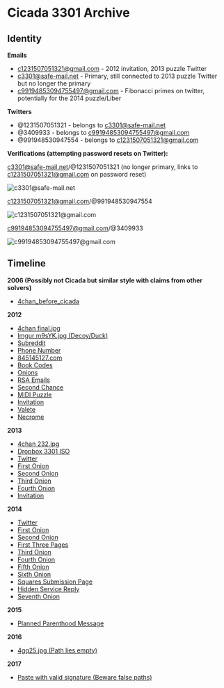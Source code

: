 # Cicada 3301 Archive

## Identity

**Emails**
- c1231507051321@gmail.com - 2012 invitation, 2013 puzzle Twitter
- c3301@safe-mail.net - Primary, still connected to 2013 puzzle Twitter but no longer the primary
- c99194853094755497@gmail.com - Fibonacci primes on twitter, potentially for the 2014 puzzle/Liber

**Twitters**
- @1231507051321 - belongs to c3301@safe-mail.net
- @3409933 - belongs to c99194853094755497@gmail.com
- @991948530947554 - belongs to c1231507051321@gmail.com

**Verifications (attempting password resets on Twitter):**

c3301@safe-mail.net/@1231507051321 (no longer primary, links to c1231507051321@gmail.com on password reset)

![c3301@safe-mail.net](cicada-accounts-identities/c3301@safe-mail.net-1231507051321-verification.png)

c1231507051321@gmail.com/@991948530947554

![c1231507051321@gmail.com](cicada-accounts-identities/c1231507051321@gmail.com-991948530947554-verification.png)

c99194853094755497@gmail.com/@3409933

![c99194853094755497@gmail.com](cicada-accounts-identities/c99194853094755497@gmail.com-3409933-verification.png)

## Timeline

**2006 (Possibly not Cicada but similar style with claims from other solvers)**

- [4chan_before_cicada](./leads/4chan_before_cicada/README.md)

**2012**

- [4chan final.jpg](./2012/001-final.jpg/README.md)
- [Imgur m9sYK.jpg (Decoy/Duck)](./2012/002-m9sYK.jpg/README.md)
- [Subreddit](./2012/003-subreddit/README.md)
- [Phone Number](./2012/004-phone-number/README.md)
- [845145127.com](./2012/005-845145127.com/README.md)
- [Book Codes](./2012/006-two-book-codes/README.md)
- [Onions](./2012/007-onions/README.md)
- [RSA Emails](./2012/008-rsa-emails/README.md)
- [Second Chance](./2012/008-second-chance/README.md)
- [MIDI Puzzle](./2012/009-midi-puzzle/README.md)
- [Invitation](./2012/010-invitation/README.md)
- [Valete](./2012/011-valete/README.md)
- [Necrome](./2012/012-necrome/README.md)

**2013**

- [4chan 232.jpg](./2013/001-232.jpg/README.md)
- [Dropbox 3301 ISO](./2013/002-3301/README.md)
- [Twitter](./2013/003-twitter/README.md)
- [First Onion](./2013/004-first-onion/README.md)
- [Second Onion](./2013/005-second-onion/README.md)
- [Third Onion](./2013/006-third-onion/README.md)
- [Fourth Onion](./2013/007-fourth-onion/README.md)
- [Invitation](./2013/008-invitation/README.md)

**2014**

- [Twitter](./2014/001-twitter/README.md)
- [First Onion](./2014/002-first-onion/README.md)
- [Second Onion](./2014/003-second-onion/README.md)
- [First Three Pages](./2014/004-first-three-pages/README.md)
- [Third Onion](./2014/005-third-onion/README.md)
- [Fourth Onion](./2014/006-fourth-onion/README.md)
- [Fifth Onion](./2014/007-fifth-onion/README.md)
- [Sixth Onion](./2014/008-sixth-onion/README.md)
- [Squares Submission Page](./2014/009-squares-submission-pages/README.md)
- [Hidden Service Reply](./2014/010-hidden-service-reply/README.md)
- [Seventh Onion](./2014/011-seventh-onion/README.md)

**2015**

- [Planned Parenthood Message](./2015/planned-parenthood.txt.asc)

**2016**

- [4gq25.jpg (Path lies empty)](./2016/README.md)

**2017**

- [Paste with valid signature (Beware false paths)](./2017/yEiTHhvF)


